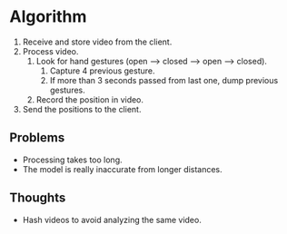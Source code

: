 # Algorithm

1. Receive and store video from the client.
2. Process video.
   1. Look for hand gestures (open --> closed --> open --> closed).
      1. Capture 4 previous gesture.
      2. If more than 3 seconds passed from last one, dump previous gestures.
   2. Record the position in video.
3. Send the positions to the client.

## Problems

- Processing takes too long.
- The model is really inaccurate from longer distances.

## Thoughts

- Hash videos to avoid analyzing the same video.
